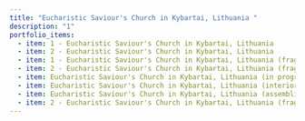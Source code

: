 ```yaml
---
title: "Eucharistic Saviour's Church in Kybartai, Lithuania "
description: "1"
portfolio_items:
  - item: 1 - Eucharistic Saviour's Church in Kybartai, Lithuania
  - item: 2 - Eucharistic Saviour's Church in Kybartai, Lithuania
  - item: 1 - Eucharistic Saviour's Church in Kybartai, Lithuania (fragment)
  - item: 2 - Eucharistic Saviour's Church in Kybartai, Lithuania (fragment)
  - item: Eucharistic Saviour's Church in Kybartai, Lithuania (in progress - 1)
  - item: Eucharistic Saviour's Church in Kybartai, Lithuania (interior)
  - item: Eucharistic Saviour's Church in Kybartai, Lithuania (assembling)
  - item: 2 - Eucharistic Saviour's Church in Kybartai, Lithuania (fragment 2)
---
```

